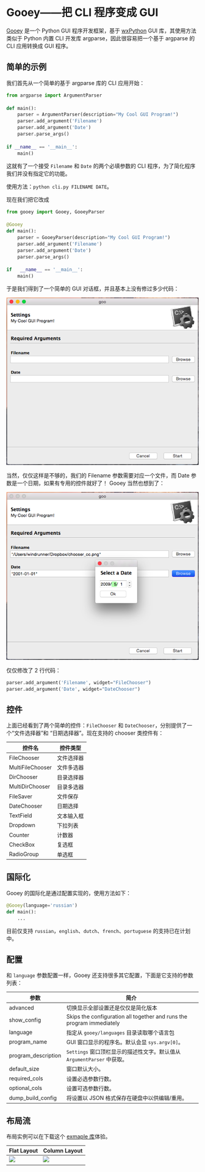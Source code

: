 # Gooey——把 CLI 程序变成 GUI

[Gooey] 是一个 Python GUI 程序开发框架，基于 [wxPython] GUI 库，其使用方法类似于 Python
内置 CLI 开发库 argparse，因此很容易把一个基于 argparse 的 CLI 应用转换成 GUI 程序。


## 简单的示例

我们首先从一个简单的基于 argparse 库的 CLI 应用开始：

```python
from argparse import ArgumentParser

def main():
    parser = ArgumentParser(description="My Cool GUI Program!")
    parser.add_argument('Filename')
    parser.add_argument('Date')
    parser.parse_args()

if __name__ == '__main__':
    main()
```

这就有了一个接受 ``Filename`` 和 ``Date`` 的两个必填参数的 CLI 程序，为了简化程序我们并没有指定它的功能。

使用方法：``python cli.py FILENAME DATE``。

现在我们把它改成

```python
from gooey import Gooey, GooeyParser

@Gooey
def main():
    parser = GooeyParser(description="My Cool GUI Program!")
    parser.add_argument('Filename')
    parser.add_argument('Date')
    parser.parse_args()

if   __name__ == '__main__':
    main()
```

于是我们得到了一个简单的 GUI 对话框，并且基本上没有修过多少代码：

![Gooey Widget](/images/gooey/gui.png)

当然，仅仅这样是不够的，我们的 Filename 参数需要对应一个文件，而 Date 参数是一个日期，如果有专用的控件就好了！
Gooey 当然也想到了：

![Gooey Widget](/images/gooey/gui-widget.png)

仅仅修改了 2 行代码：

```python
parser.add_argument('Filename', widget="FileChooser")
parser.add_argument('Date', widget="DateChooser")
```


## 控件

上面已经看到了两个简单的控件：``FileChooser`` 和 ``DateChooser``，分别提供了一个“文件选择器”和
“日期选择器”。现在支持的 chooser 类控件有：

| 控件名            | 控件类型
|-------------------|----------------
| FileChooser       | 文件选择器
| MultiFileChooser  | 文件多选器
| DirChooser        | 目录选择器
| MultiDirChooser   | 目录多选器
| FileSaver         | 文件保存
| DateChooser       | 日期选择
| TextField         | 文本输入框
| Dropdown          | 下拉列表
| Counter           | 计数器
| CheckBox          | 复选框
| RadioGroup        | 单选框


## 国际化

Gooey 的国际化是通过配置实现的，使用方法如下：

```python
@Gooey(language='russian')
def main():
    ...
```

目前仅支持 ``russian``，``english``、``dutch``、``french``、``portuguese`` 的支持已在计划中。


## 配置

和 ``language`` 参数配置一样，Gooey 还支持很多其它配置，下面是它支持的参数列表：

| 参数                  | 简介
|-----------------------|---------
| advanced              | 切换显示全部设置还是仅仅是简化版本
| show_config           | Skips the configuration all together and runs the program immediately |
| language              | 指定从 ``gooey/languages`` 目录读取哪个语言包
| program_name          | GUI 窗口显示的程序名。默认会显 ``sys.argv[0]``。
| program_description   | `Settings` 窗口顶栏显示的描述性文字。默认值从 `ArgumentParser` 中获取。
| default_size          | 窗口默认大小。
| required_cols         | 设置必选参数行数。
| optional_cols         | 设置可选参数行数。
| dump_build_config     | 将设置以 JSON 格式保存在硬盘中以供编辑/重用。


## 布局流

布局实例可以在下载这个 [exmaple 库](https://github.com/chriskiehl/GooeyExamples)体验。

| Flat Layout | Column Layout |
|-------------|---------------|
| <img src="https://cloud.githubusercontent.com/assets/1408720/7950190/4414e54e-0965-11e5-964b-f717a7adaac6.jpg"> | <img src="https://cloud.githubusercontent.com/assets/1408720/7950189/4411b824-0965-11e5-905a-3a2b5df0efb3.jpg"> |


[Gooey]: https://github.com/chriskiehl/Gooey
[wxPython]: http://www.wxpython.org/
